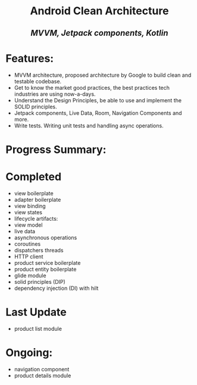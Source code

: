# <div align="center">**Android Clean Architecture**</div>
## <div align="center">*MVVM, Jetpack components, Kotlin*</div>

# Features:
- MVVM architecture, proposed architecture by Google to build clean and testable codebase.
- Get to know the market good practices, the best practices tech industries are using now-a-days.
- Understand the Design Principles, be able to use and implement the SOLID principles.
- Jetpack components, Live Data, Room, Navigation Components and more.
- Write tests. Writing unit tests and handling async operations.

# Progress Summary:

# Completed
- view boilerplate
- adapter boilerplate
- view binding
- view states
- lifecycle artifacts:
- view model
- live data
- asynchronous operations
- coroutines
- dispatchers threads
- HTTP client
- product service boilerplate
- product entity boilerplate
- glide module
- solid principles (DIP)
- dependency injection (DI) with hilt

# Last Update
- product list module

# Ongoing:
- navigation component
- product details module